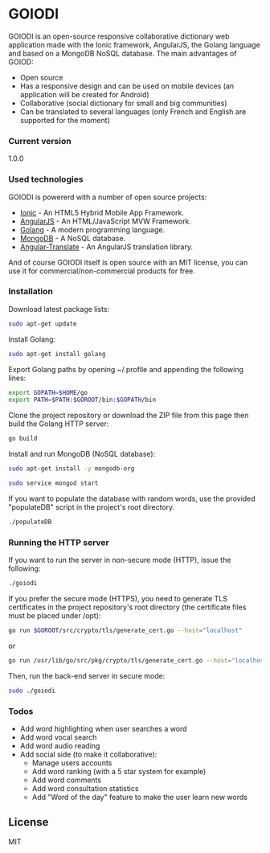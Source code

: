 # GOIODI

GOIODI is an open-source responsive collaborative dictionary web application made with the Ionic framework, AngularJS, the Golang language and based on a MongoDB NoSQL database. The main advantages of GOIOD:

  - Open source
  - Has a responsive design and can be used on mobile devices (an application will be created for Android)
  - Collaborative (social dictionary for small and big communities)
  - Can be translated to several languages (only French and English are supported for the moment)

### Current version
1.0.0

### Used technologies

GOIODI is powererd with a number of open source projects:

* [Ionic] - An HTML5 Hybrid Mobile App Framework.
* [AngularJS] - An HTML/JavaScript MVW Framework.
* [Golang] - A modern programming language.
* [MongoDB] - A NoSQL database.
* [Angular-Translate] - An AngularJS translation library.

And of course GOIODI itself is open source with an MIT license, you can use it for commercial/non-commercial products for free.

### Installation

Download latest package lists:
```sh
sudo apt-get update
```
Install Golang:
```sh
sudo apt-get install golang
```
Export Golang paths by opening ~/.profile and appending the following lines:
```sh
export GOPATH=$HOME/go
export PATH=$PATH:$GOROOT/bin:$GOPATH/bin
```
Clone the project repository or download the ZIP file from this page then build the Golang HTTP server:
```sh
go build
```
Install and run MongoDB (NoSQL database):
```sh
sudo apt-get install -y mongodb-org
```
```sh
sudo service mongod start
```
If you want to populate the database with random words, use the provided "populateDB" script in the project's root directory.
```sh
./populateDB
```

### Running the HTTP server

If you want to run the server in non-secure mode (HTTP), issue the following:
```sh
./goiodi
```
If you prefer the secure mode (HTTPS), you need to generate TLS certificates in the project repository's root directory (the certificate files must be placed under /opt):
```sh
go run $GOROOT/src/crypto/tls/generate_cert.go --host="localhost"
```
or
```sh
go run /usr/lib/go/src/pkg/crypto/tls/generate_cert.go --host="localhost"
```
Then, run the back-end server in secure mode:
```sh
sudo ./goiodi
```

### Todos

 - Add word highlighting when user searches a word
 - Add word vocal search
 - Add word audio reading
 - Add social side (to make it collaborative):
    - Manage users accounts
    - Add word ranking (with a 5 star system for example)
    - Add word comments
    - Add word consultation statistics
    - Add "Word of the day" feature to make the user learn new words

License
----
MIT

   [Ionic]: <http://ionicframework.com>
   [AngularJS]: <http://angularjs.org>
   [Golang]: <https://golang.org/>
   [MongoDB]: <https://www.mongodb.org>
   [Angular-Translate]: <https://github.com/angular-translate/angular-translate>


